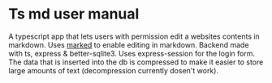 # Ts md user manual
 A typescript app that lets users with permission edit a websites contents in markdown. Uses [marked](https://github.com/markedjs/marked) to enable editing in markdown. Backend made with ts, express & better-sqlite3. Uses express-session for the login form. The data that is inserted into the db is compressed to make it easier to store large amounts of text (decompression currently dosen't work).
